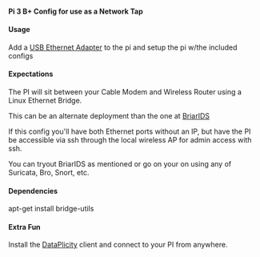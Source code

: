 #### Pi 3 B+ Config for use as a Network Tap 

#### Usage
Add a [USB Ethernet Adapter](https://www.amazon.com/gp/product/B00FFJ0RKE/) to the pi and setup the pi w/the included configs

#### Expectations
The PI will sit between your Cable Modem and Wireless Router using a Linux Ethernet Bridge.

This can be an alternate deployment than the one at [BriarIDS](https://github.com/musicmancorley/BriarIDS/wiki/Deployment-Instructions)

If this config you'll have both Ethernet ports without an IP, but have the PI be accessible via ssh through the local wireless AP for admin access with ssh. 

You can tryout BriarIDS as mentioned or go on your on using any of Suricata, Bro, Snort, etc.

#### Dependencies 
apt-get install bridge-utils

#### Extra Fun
Install the [DataPlicity](https://www.dataplicity.com) client and connect to your PI from anywhere.
